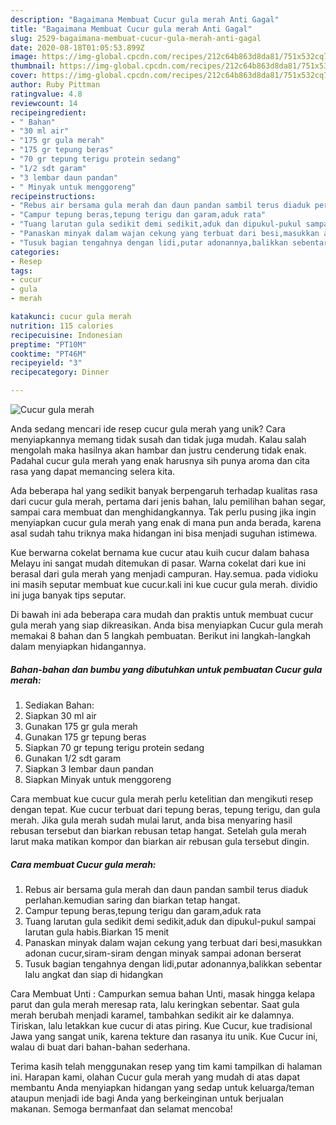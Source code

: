 ```yaml
---
description: "Bagaimana Membuat Cucur gula merah Anti Gagal"
title: "Bagaimana Membuat Cucur gula merah Anti Gagal"
slug: 2529-bagaimana-membuat-cucur-gula-merah-anti-gagal
date: 2020-08-18T01:05:53.899Z
image: https://img-global.cpcdn.com/recipes/212c64b863d8da81/751x532cq70/cucur-gula-merah-foto-resep-utama.jpg
thumbnail: https://img-global.cpcdn.com/recipes/212c64b863d8da81/751x532cq70/cucur-gula-merah-foto-resep-utama.jpg
cover: https://img-global.cpcdn.com/recipes/212c64b863d8da81/751x532cq70/cucur-gula-merah-foto-resep-utama.jpg
author: Ruby Pittman
ratingvalue: 4.8
reviewcount: 14
recipeingredient:
- " Bahan"
- "30 ml air"
- "175 gr gula merah"
- "175 gr tepung beras"
- "70 gr tepung terigu protein sedang"
- "1/2 sdt garam"
- "3 lembar daun pandan"
- " Minyak untuk menggoreng"
recipeinstructions:
- "Rebus air bersama gula merah dan daun pandan sambil terus diaduk perlahan.kemudian saring dan biarkan tetap hangat."
- "Campur tepung beras,tepung terigu dan garam,aduk rata"
- "Tuang larutan gula sedikit demi sedikit,aduk dan dipukul-pukul sampai larutan gula habis.Biarkan 15 menit"
- "Panaskan minyak dalam wajan cekung yang terbuat dari besi,masukkan adonan cucur,siram-siram dengan minyak sampai adonan berserat"
- "Tusuk bagian tengahnya dengan lidi,putar adonannya,balikkan sebentar lalu angkat dan siap di hidangkan"
categories:
- Resep
tags:
- cucur
- gula
- merah

katakunci: cucur gula merah 
nutrition: 115 calories
recipecuisine: Indonesian
preptime: "PT10M"
cooktime: "PT46M"
recipeyield: "3"
recipecategory: Dinner

---
```



![Cucur gula merah](https://img-global.cpcdn.com/recipes/212c64b863d8da81/751x532cq70/cucur-gula-merah-foto-resep-utama.jpg)

Anda sedang mencari ide resep cucur gula merah yang unik? Cara menyiapkannya memang tidak susah dan tidak juga mudah. Kalau salah mengolah maka hasilnya akan hambar dan justru cenderung tidak enak. Padahal cucur gula merah yang enak harusnya sih punya aroma dan cita rasa yang dapat memancing selera kita.

Ada beberapa hal yang sedikit banyak berpengaruh terhadap kualitas rasa dari cucur gula merah, pertama dari jenis bahan, lalu pemilihan bahan segar, sampai cara membuat dan menghidangkannya. Tak perlu pusing jika ingin menyiapkan cucur gula merah yang enak di mana pun anda berada, karena asal sudah tahu triknya maka hidangan ini bisa menjadi suguhan istimewa.

Kue berwarna cokelat bernama kue cucur atau kuih cucur dalam bahasa Melayu ini sangat mudah ditemukan di pasar. Warna cokelat dari kue ini berasal dari gula merah yang menjadi campuran. Hay.semua. pada vidioku ini masih seputar membuat kue cucur.kali ini kue cucur gula merah. dividio ini juga banyak tips seputar.


Di bawah ini ada beberapa cara mudah dan praktis untuk membuat cucur gula merah yang siap dikreasikan. Anda bisa menyiapkan Cucur gula merah memakai 8 bahan dan 5 langkah pembuatan. Berikut ini langkah-langkah dalam menyiapkan hidangannya.

<!--inarticleads1-->

##### Bahan-bahan dan bumbu yang dibutuhkan untuk pembuatan Cucur gula merah:

1. Sediakan  Bahan:
1. Siapkan 30 ml air
1. Gunakan 175 gr gula merah
1. Gunakan 175 gr tepung beras
1. Siapkan 70 gr tepung terigu protein sedang
1. Gunakan 1/2 sdt garam
1. Siapkan 3 lembar daun pandan
1. Siapkan  Minyak untuk menggoreng


Cara membuat kue cucur gula merah perlu ketelitian dan mengikuti resep dengan tepat. Kue cucur terbuat dari tepung beras, tepung terigu, dan gula merah. Jika gula merah sudah mulai larut, anda bisa menyaring hasil rebusan tersebut dan biarkan rebusan tetap hangat. Setelah gula merah larut maka matikan kompor dan biarkan air rebusan gula tersebut dingin. 

<!--inarticleads2-->

##### Cara membuat Cucur gula merah:

1. Rebus air bersama gula merah dan daun pandan sambil terus diaduk perlahan.kemudian saring dan biarkan tetap hangat.
1. Campur tepung beras,tepung terigu dan garam,aduk rata
1. Tuang larutan gula sedikit demi sedikit,aduk dan dipukul-pukul sampai larutan gula habis.Biarkan 15 menit
1. Panaskan minyak dalam wajan cekung yang terbuat dari besi,masukkan adonan cucur,siram-siram dengan minyak sampai adonan berserat
1. Tusuk bagian tengahnya dengan lidi,putar adonannya,balikkan sebentar lalu angkat dan siap di hidangkan


Cara Membuat Unti : Campurkan semua bahan Unti, masak hingga kelapa parut dan gula merah meresap rata, lalu keringkan sebentar. Saat gula merah berubah menjadi karamel, tambahkan sedikit air ke dalamnya. Tiriskan, lalu letakkan kue cucur di atas piring. Kue Cucur, kue tradisional Jawa yang sangat unik, karena tekture dan rasanya itu unik. Kue Cucur ini, walau di buat dari bahan-bahan sederhana. 

Terima kasih telah menggunakan resep yang tim kami tampilkan di halaman ini. Harapan kami, olahan Cucur gula merah yang mudah di atas dapat membantu Anda menyiapkan hidangan yang sedap untuk keluarga/teman ataupun menjadi ide bagi Anda yang berkeinginan untuk berjualan makanan. Semoga bermanfaat dan selamat mencoba!
